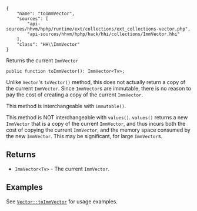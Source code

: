 ``` yamlmeta
{
    "name": "toImmVector",
    "sources": [
        "api-sources/hhvm/hphp/runtime/ext/collections/ext_collections-vector.php",
        "api-sources/hhvm/hphp/hack/hhi/collections/ImmVector.hhi"
    ],
    "class": "HH\\ImmVector"
}
```




Returns the current ` ImmVector `




``` Hack
public function toImmVector(): ImmVector<Tv>;
```




Unlike ` Vector `'s `` toVector() `` method, this does not actually return a copy
of the current ``` ImmVector ```. Since ```` ImmVector ````s are immutable, there is no
reason to pay the cost of creating a copy of the current ````` ImmVector `````.




This method is interchangeable with ` immutable() `.




This method is NOT interchangeable with ` values() `. `` values() `` returns a
new ``` ImmVector ``` that is a copy of the current ```` ImmVector ````, and thus incurs
both the cost of copying the current ````` ImmVector `````, and the memory space
consumed by the new `````` ImmVector ``````.  This may be significant, for large
``````` ImmVector ```````s.




## Returns




+ ` ImmVector<Tv> ` - The current `` ImmVector ``.




## Examples




See [` Vector::toImmVector `](</hack/reference/class/Vector/toImmVector/#examples>) for usage examples.
<!-- HHAPIDOC -->
